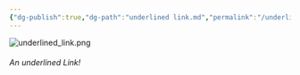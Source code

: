 ```yaml
---
{"dg-publish":true,"dg-path":"underlined link.md","permalink":"/underlined-link/","hide":true}
---
```


![underlined_link.png](/img/user/sprouts/website/underlined_link.png)
###### An underlined Link!
